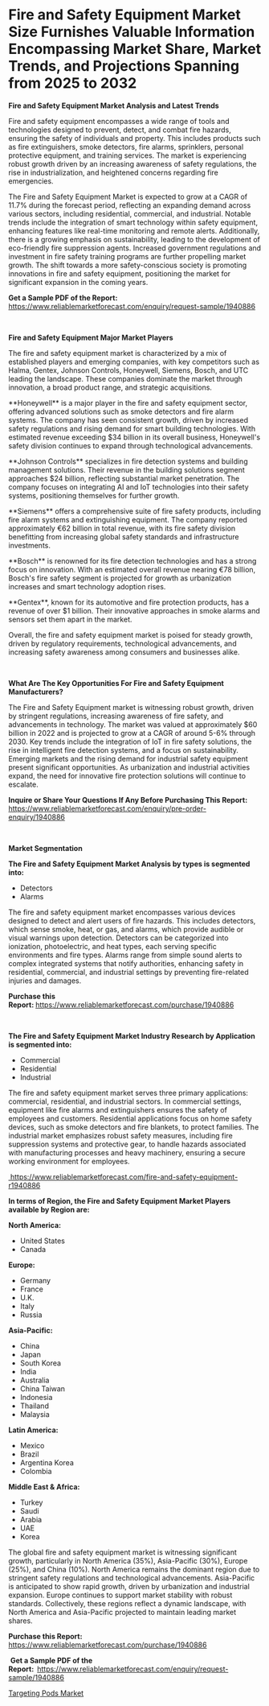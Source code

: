 <p><h1>Fire and Safety Equipment Market Size Furnishes Valuable Information Encompassing Market Share, Market Trends, and Projections Spanning from 2025 to 2032</h1></p><p><strong>Fire and Safety Equipment Market Analysis and Latest Trends</strong></p>
<p><p>Fire and safety equipment encompasses a wide range of tools and technologies designed to prevent, detect, and combat fire hazards, ensuring the safety of individuals and property. This includes products such as fire extinguishers, smoke detectors, fire alarms, sprinklers, personal protective equipment, and training services. The market is experiencing robust growth driven by an increasing awareness of safety regulations, the rise in industrialization, and heightened concerns regarding fire emergencies.</p><p>The Fire and Safety Equipment Market is expected to grow at a CAGR of 11.7% during the forecast period, reflecting an expanding demand across various sectors, including residential, commercial, and industrial. Notable trends include the integration of smart technology within safety equipment, enhancing features like real-time monitoring and remote alerts. Additionally, there is a growing emphasis on sustainability, leading to the development of eco-friendly fire suppression agents. Increased government regulations and investment in fire safety training programs are further propelling market growth. The shift towards a more safety-conscious society is promoting innovations in fire and safety equipment, positioning the market for significant expansion in the coming years.</p></p>
<p><strong>Get a Sample PDF of the Report:&nbsp;</strong> <a href="https://www.reliablemarketforecast.com/enquiry/request-sample/1940886?utm_campaign=3097&utm_medium=2&utm_source=Github&utm_content=ia&utm_term=08042025&utm_id=fire-and-safety-equipment">https://www.reliablemarketforecast.com/enquiry/request-sample/1940886</a></p>
<p>&nbsp;</p>
<p><strong>Fire and Safety Equipment Major Market Players</strong></p>
<p><p>The fire and safety equipment market is characterized by a mix of established players and emerging companies, with key competitors such as Halma, Gentex, Johnson Controls, Honeywell, Siemens, Bosch, and UTC leading the landscape. These companies dominate the market through innovation, a broad product range, and strategic acquisitions.</p><p>**Honeywell** is a major player in the fire and safety equipment sector, offering advanced solutions such as smoke detectors and fire alarm systems. The company has seen consistent growth, driven by increased safety regulations and rising demand for smart building technologies. With estimated revenue exceeding $34 billion in its overall business, Honeywell's safety division continues to expand through technological advancements.</p><p>**Johnson Controls** specializes in fire detection systems and building management solutions. Their revenue in the building solutions segment approaches $24 billion, reflecting substantial market penetration. The company focuses on integrating AI and IoT technologies into their safety systems, positioning themselves for further growth.</p><p>**Siemens** offers a comprehensive suite of fire safety products, including fire alarm systems and extinguishing equipment. The company reported approximately €62 billion in total revenue, with its fire safety division benefitting from increasing global safety standards and infrastructure investments.</p><p>**Bosch** is renowned for its fire detection technologies and has a strong focus on innovation. With an estimated overall revenue nearing €78 billion, Bosch's fire safety segment is projected for growth as urbanization increases and smart technology adoption rises.</p><p>**Gentex**, known for its automotive and fire protection products, has a revenue of over $1 billion. Their innovative approaches in smoke alarms and sensors set them apart in the market.</p><p>Overall, the fire and safety equipment market is poised for steady growth, driven by regulatory requirements, technological advancements, and increasing safety awareness among consumers and businesses alike.</p></p>
<p>&nbsp;</p>
<p><strong>What Are The Key Opportunities For Fire and Safety Equipment Manufacturers?</strong></p>
<p><p>The Fire and Safety Equipment market is witnessing robust growth, driven by stringent regulations, increasing awareness of fire safety, and advancements in technology. The market was valued at approximately $60 billion in 2022 and is projected to grow at a CAGR of around 5-6% through 2030. Key trends include the integration of IoT in fire safety solutions, the rise in intelligent fire detection systems, and a focus on sustainability. Emerging markets and the rising demand for industrial safety equipment present significant opportunities. As urbanization and industrial activities expand, the need for innovative fire protection solutions will continue to escalate.</p></p>
<p><strong>Inquire or Share Your Questions If Any Before Purchasing This Report:</strong> <a href="https://www.reliablemarketforecast.com/enquiry/pre-order-enquiry/1940886?utm_campaign=3097&utm_medium=2&utm_source=Github&utm_content=ia&utm_term=08042025&utm_id=fire-and-safety-equipment">https://www.reliablemarketforecast.com/enquiry/pre-order-enquiry/1940886</a></p>
<p>&nbsp;</p>
<p><strong>Market Segmentation</strong></p>
<p><strong>The Fire and Safety Equipment Market Analysis by types is segmented into:</strong></p>
<p><ul><li>Detectors</li><li>Alarms</li></ul></p>
<p><p>The fire and safety equipment market encompasses various devices designed to detect and alert users of fire hazards. This includes detectors, which sense smoke, heat, or gas, and alarms, which provide audible or visual warnings upon detection. Detectors can be categorized into ionization, photoelectric, and heat types, each serving specific environments and fire types. Alarms range from simple sound alerts to complex integrated systems that notify authorities, enhancing safety in residential, commercial, and industrial settings by preventing fire-related injuries and damages.</p></p>
<p><strong>Purchase this Report:&nbsp;</strong><a href="https://www.reliablemarketforecast.com/purchase/1940886?utm_campaign=3097&utm_medium=2&utm_source=Github&utm_content=ia&utm_term=08042025&utm_id=fire-and-safety-equipment">https://www.reliablemarketforecast.com/purchase/1940886</a></p>
<p>&nbsp;</p>
<p><strong>The Fire and Safety Equipment Market Industry Research by Application is segmented into:</strong></p>
<p><ul><li>Commercial</li><li>Residential</li><li>Industrial</li></ul></p>
<p><p>The fire and safety equipment market serves three primary applications: commercial, residential, and industrial sectors. In commercial settings, equipment like fire alarms and extinguishers ensures the safety of employees and customers. Residential applications focus on home safety devices, such as smoke detectors and fire blankets, to protect families. The industrial market emphasizes robust safety measures, including fire suppression systems and protective gear, to handle hazards associated with manufacturing processes and heavy machinery, ensuring a secure working environment for employees.</p></p>
<p><a href="https://www.reliablemarketforecast.com/fire-and-safety-equipment-r1940886?utm_campaign=3097&utm_medium=2&utm_source=Github&utm_content=ia&utm_term=08042025&utm_id=fire-and-safety-equipment">&nbsp;https://www.reliablemarketforecast.com/fire-and-safety-equipment-r1940886</a></p>
<p><strong>In terms of Region, the Fire and Safety Equipment Market Players available by Region are:</strong></p>
<p>
    <p> <strong> North America: </strong>
        <ul>
            <li>United States</li>
            <li>Canada</li>
        </ul>
        </p> 
    <p> <strong> Europe: </strong>
        <ul>
            <li>Germany</li>
            <li>France</li>
            <li>U.K.</li>
            <li>Italy</li>
            <li>Russia</li>
        </ul>
        </p> 
    <p> <strong> Asia-Pacific: </strong>
        <ul>
            <li>China</li>
            <li>Japan</li>
            <li>South Korea</li>
            <li>India</li>
            <li>Australia</li>
            <li>China Taiwan</li>
            <li>Indonesia</li>
            <li>Thailand</li>
            <li>Malaysia</li>
        </ul>
        </p> 
    <p> <strong> Latin America: </strong>
        <ul>
            <li>Mexico</li>
            <li>Brazil</li>
            <li>Argentina Korea</li>
            <li>Colombia</li>
        </ul>
        </p> 
    <p> <strong> Middle East & Africa: </strong>
        <ul>
            <li>Turkey</li>
            <li>Saudi</li>
            <li>Arabia</li>
            <li>UAE</li>
            <li>Korea</li>
        </ul>
    </p>
    </p>
<p><p>The global fire and safety equipment market is witnessing significant growth, particularly in North America (35%), Asia-Pacific (30%), Europe (25%), and China (10%). North America remains the dominant region due to stringent safety regulations and technological advancements. Asia-Pacific is anticipated to show rapid growth, driven by urbanization and industrial expansion. Europe continues to support market stability with robust standards. Collectively, these regions reflect a dynamic landscape, with North America and Asia-Pacific projected to maintain leading market shares.</p></p>
<p><strong>Purchase this Report: </strong><a href="https://www.reliablemarketforecast.com/purchase/1940886?utm_campaign=3097&utm_medium=2&utm_source=Github&utm_content=ia&utm_term=08042025&utm_id=fire-and-safety-equipment">https://www.reliablemarketforecast.com/purchase/1940886</a></p>
<p>&nbsp;<strong>Get a Sample PDF of the Report:&nbsp;&nbsp;</strong><a href="https://www.reliablemarketforecast.com/enquiry/request-sample/1940886?utm_campaign=3097&utm_medium=2&utm_source=Github&utm_content=ia&utm_term=08042025&utm_id=fire-and-safety-equipment">https://www.reliablemarketforecast.com/enquiry/request-sample/1940886</a></p>
<p><strong></strong></p>
<p><p><a href="https://github.com/deyniphytic/Market-Research-Report-List-1/blob/main/targeting-pods-market.md?utm_campaign=3097&utm_medium=2&utm_source=Github&utm_content=ia&utm_term=08042025&utm_id=fire-and-safety-equipment">Targeting Pods Market</a></p></p>